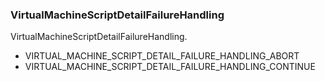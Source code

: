 ### VirtualMachineScriptDetailFailureHandling
VirtualMachineScriptDetailFailureHandling.

- VIRTUAL_MACHINE_SCRIPT_DETAIL_FAILURE_HANDLING_ABORT
- VIRTUAL_MACHINE_SCRIPT_DETAIL_FAILURE_HANDLING_CONTINUE
